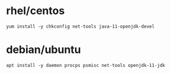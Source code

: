 # rhel/centos
`yum install -y chkconfig net-tools java-11-openjdk-devel
`
# debian/ubuntu
`
apt install -y daemon procps psmisc net-tools openjdk-11-jdk
`

